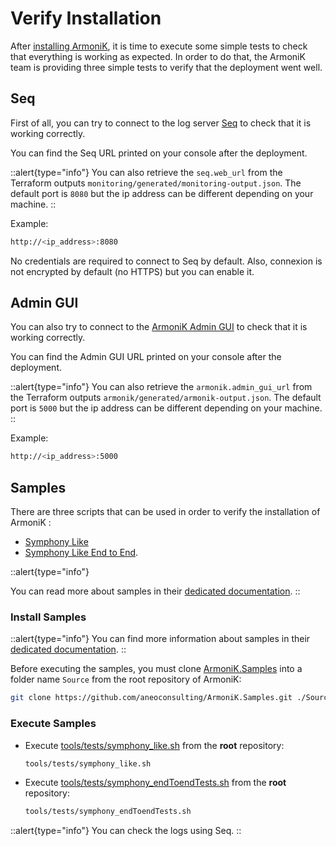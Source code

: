 # Verify Installation

After [installing ArmoniK](./1.installation.md), it is time to execute some simple tests to check that everything is working as expected. In order to do that, the ArmoniK team is providing three simple tests to verify that the deployment went well.

## Seq

First of all, you can try to connect to the log server [Seq](https://datalust.co/) to check that it is working correctly.

You can find the Seq URL printed on your console after the deployment.

::alert{type="info"}
You can also retrieve the `seq.web_url` from the Terraform outputs `monitoring/generated/monitoring-output.json`. The default port is `8080` but the ip address can be different depending on your machine.
::

Example:

```bash
http://<ip_address>:8080
```

<!-- TODO: Link 'enable it' with guide about https -->
No credentials are required to connect to Seq by default. Also, connexion is not encrypted by default (no HTTPS) but you can enable it.

## Admin GUI

You can also try to connect to the [ArmoniK Admin GUI](https://aneoconsulting.github.io/ArmoniK.Admin.GUI/) to check that it is working correctly.

You can find the Admin GUI URL printed on your console after the deployment.

<!-- TODO: need to be confirmed -->
::alert{type="info"}
You can also retrieve the `armonik.admin_gui_url` from the Terraform outputs `armonik/generated/armonik-output.json`. The default port is `5000` but the ip address can be different depending on your machine.
::

Example:

```bash
http://<ip_address>:5000
```

## Samples

<!-- TODO: Create a sample in order to test installation (no more Symphony or DataSynapse) -->
There are three scripts that can be used in order to verify the installation of ArmoniK :

* [Symphony Like](https://github.com/aneoconsulting/ArmoniK.Samples/tree/main/tools/tests/symphony_like.sh)
* [Symphony Like End to End](https://github.com/aneoconsulting/ArmoniK.Samples/tree/main/tools/tests/symphony_endToendTests.sh).

::alert{type="info"}
<!-- TODO: Redirect to a readme -->
You can read more about samples in their [dedicated documentation](https://aneoconsulting.github.io/ArmoniK.Samples/).
::

### Install Samples

::alert{type="info"}
You can find more information about samples in their [dedicated documentation](https://aneoconsulting.github.io/ArmoniK.Samples/).
::

Before executing the samples, you must clone [ArmoniK.Samples](https://github.com/aneoconsulting/ArmoniK.Samples) into a folder name `Source` from the root repository of ArmoniK:

```bash
git clone https://github.com/aneoconsulting/ArmoniK.Samples.git ./Source/ArmoniK.Samples/
```

### Execute Samples

<!-- TODO: Verify how to execute samples -->
* Execute [tools/tests/symphony_like.sh](https://github.com/aneoconsulting/ArmoniK/blob/main/tools/tests/symphony_like.sh) from the **root** repository:

  ```bash
  tools/tests/symphony_like.sh
  ```

* Execute [tools/tests/symphony_endToendTests.sh](https://github.com/aneoconsulting/ArmoniK/blob/main/tools/tests/symphony_endToendTests.sh) from the **root**
  repository:

  ```bash
  tools/tests/symphony_endToendTests.sh
  ```

::alert{type="info"}
You can check the logs using Seq.
::
